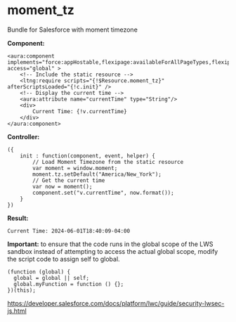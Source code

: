 # moment_tz

Bundle for Salesforce with moment timezone

**Component:**

```
<aura:component implements="force:appHostable,flexipage:availableForAllPageTypes,flexipage:availableForRecordHome,force:hasRecordId,forceCommunity:availableForAllPageTypes,force:lightningQuickAction" access="global" >
    <!-- Include the static resource -->
    <ltng:require scripts="{!$Resource.moment_tz}" afterScriptsLoaded="{!c.init}" />
    <!-- Display the current time -->
    <aura:attribute name="currentTime" type="String"/>
    <div>
        Current Time: {!v.currentTime}
    </div>
</aura:component>
```

**Controller:**

```
({
    init : function(component, event, helper) {
        // Load Moment Timezone from the static resource
        var moment = window.moment;
        moment.tz.setDefault("America/New_York");   
        // Get the current time
        var now = moment();
        component.set("v.currentTime", now.format());
    }
})
```

**Result:**

```
Current Time: 2024-06-01T18:40:09-04:00
```

**Important:** to ensure that the code runs in the global scope of the LWS sandbox instead of attempting to access the actual global scope, modify the script code to assign self to global.

```
(function (global) {
  global = global || self;
  global.myFunction = function () {};
})(this);
```

https://developer.salesforce.com/docs/platform/lwc/guide/security-lwsec-js.html



